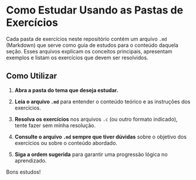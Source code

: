 # Como Estudar Usando as Pastas de Exercícios

Cada pasta de exercícios neste repositório contém um arquivo `.md` (Markdown) que serve como guia de estudos para o conteúdo daquela seção. Esses arquivos explicam os conceitos principais, apresentam exemplos e listam os exercícios que devem ser resolvidos.

## Como Utilizar

1. **Abra a pasta do tema que deseja estudar.**
2. **Leia o arquivo `.md`** para entender o conteúdo teórico e as instruções dos exercícios.
3. **Resolva os exercícios** nos arquivos `.c` (ou outro formato indicado), tente fazer sem minha resolução.

4. **Consulte o arquivo `.md` sempre que tiver dúvidas** sobre o objetivo dos exercícios ou sobre o conteúdo abordado.
5. **Siga a ordem sugerida** para garantir uma progressão lógica no aprendizado.

Bons estudos!